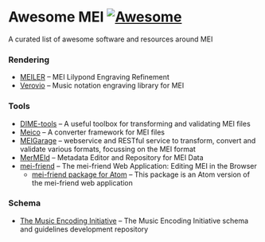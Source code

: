 # Awesome MEI [![Awesome](https://awesome.re/badge.svg)](https://awesome.re)

A curated list of awesome software and resources around MEI

### Rendering

* [MEILER](https://github.com/rettinghaus/MEILER) – MEI Lilypond Engraving Refinement
* [Verovio](https://github.com/rism-digital/verovio) – Music notation engraving library for MEI

### Tools

* [DIME-tools](https://github.com/ism-dme/DIME-tools) – A useful toolbox for transforming and validating MEI files
* [Meico](https://github.com/cemfi/meico) – A converter framework for MEI files
* [MEIGarage](https://github.com/Edirom/MEIGarage) – webservice and RESTful service to transform, convert and validate various formats, focussing on the MEI format
* [MerMEId](https://github.com/Edirom/MerMEId) – Metadata Editor and Repository for MEI Data
* [mei-friend](https://github.com/Signature-Sound-Vienna/mei-friend-online) – The mei-friend Web Application: Editing MEI in the Browser
  * [mei-friend package for Atom](https://github.com/trompamusic/mei-friend) – This package is an Atom version of the mei-friend web application

### Schema

* [The Music Encoding Initiative](https://github.com/music-encoding/music-encoding) – The Music Encoding Initiative schema and guidelines development repository
